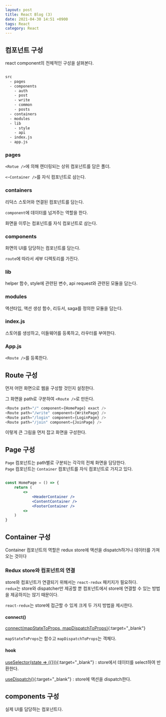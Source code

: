```yaml
---
layout: post
title: React Blog (3)
date: 2021-04-30 14:51 +0900
tags: React
category: React
---
```


## 컴포넌트 구성

react component의 전체적인 구성을 살펴본다.

```bash

src
  - pages
  - components
    - auth
    - post
    - write
    - common
    - posts
  - containers
  - modules
  - lib
    - style
    - api
  - index.js
  - app.js

```

### pages

`<Rotue />`에 의해 렌더링되는 상위 컴포넌트를 담은 폴더.

`<~Container />`를 자식 컴포넌트로 삼는다.

### containers

리덕스 스토어와 연결된 컴포넌트를 담는다.

`component`에 데이터를 넘겨주는 역할을 한다.

화면을 이루는 컴포넌트를 자식 컴포넌트로 삼는다.

### components

화면의 UI를 담당하는 컴포넌트를 담는다.

`route`에 따라서 세부 디렉토리를 가진다.

### lib

helper 함수, style에 관련된 변수, api request와 관련된 모듈을 담는다.

### modules

액션타입, 액션 생성 함수, 리듀서, saga를 정의한 모듈을 담는다.

### index.js

스토어를 생성하고, 미들웨어를 등록하고, 라우터를 부여한다.

### App.js

`<Route />`를 등록한다.

## Route 구성

먼저 어떤 화면으로 웹을 구성할 것인지 설정한다.

그 화면을 path로 구분하여  `<Route />`로 만든다.

```js
<Route path="/" component={HomePage} exact />
<Route path="/write" component={WritePage} />
<Route path="/login" component={LoginPage} />
<Route path="/join" component={JoinPage} />
```

이렇게 큰 그림을 먼저 잡고 화면을 구성한다.

## Page 구성

`Page` 컴포넌트는 path별로 구분되는 각각의 전체 화면을 담당한다.  
`Page` 컴포넌트는 `Container` 컴포넌트를 자식 컴포넌트로 가지고 있다.  

```jsx

const HomePage = () => {
    return (
        <>
            <HeaderContainer />
            <ContentContainer />
            <FooterContainer />
        <>
    )
}

```

## Container 구성

Container 컴포넌트의 역할은 redux store에 액션을 dispatch하거나 데이터를 가져오는 것이다

### Redux store와 컴포넌트의 연결

store와 컴포넌트가 연결되기 위해서는 `react-redux` 패키지가 필요하다.  
`redux`는 store와 dispatcher만 제공할 뿐 컴포넌트에서 store에 연결할 수 있는 방법을 제공하지는 않기 때문이다.

`react-redux`는 store에 접근할 수 있게 크게 두 가지 방법을 제시한다.

#### connect()

[connect(mapStateToProps, mapDispatchToProps)](https://react-redux.js.org/api/connect){:target="_blank"}

`mapStateToProps`는 함수고 `mapDispatchToProps`는 객체다.

#### hook

[useSelector(state => ({}))](https://react-redux.js.org/api/hooks#useselector){:target="_blank"} : store에서 데이터를 select하여 반환한다.

[useDispatch()](https://react-redux.js.org/api/hooks#usedispatch){:target="_blank"} : store에 액션을 dispatch한다.

## components 구성

실제 UI를 담당하는 컴포넌트다.

